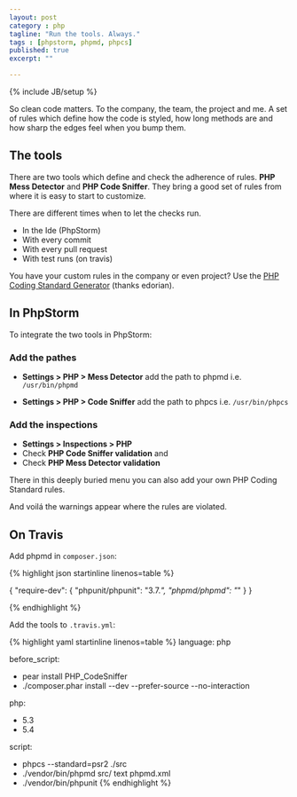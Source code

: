 ```yaml
---
layout: post
category : php
tagline: "Run the tools. Always."
tags : [phpstorm, phpmd, phpcs]
published: true
excerpt: ""

---
```

{% include JB/setup %}

So clean code matters. To the company, the team, the project and me. A set of rules which define how the code is styled, how long methods are and how sharp the edges feel when you bump them.

## The tools

There are two tools which define and check the adherence of rules. **PHP Mess Detector** and **PHP Code Sniffer**. They bring a good set of rules from where it is easy to start to customize.

There are different times when to let the checks run.

* In the Ide (PhpStorm)
* With every commit
* With every pull request
* With test runs (on travis)

You have your custom rules in the company or even project? Use the [PHP Coding Standard Generator](http://edorian.github.io/php-coding-standard-generator/#phpmd) (thanks edorian).

## In PhpStorm

To integrate the two tools in PhpStorm:

### Add the pathes

* **Settings > PHP > Mess Detector** add the path to phpmd i.e. `/usr/bin/phpmd`

* **Settings > PHP > Code Sniffer** add the path to phpcs i.e. `/usr/bin/phpcs`

### Add the inspections

* **Settings > Inspections > PHP**
* Check **PHP Code Sniffer validation** and
* Check **PHP Mess Detector validation**

There in this deeply buried menu you can also add your own PHP Coding Standard rules.

And voilá the warnings appear where the rules are violated.

## On Travis

Add phpmd in `composer.json`:

{% highlight json startinline linenos=table %}

{
  "require-dev": {
    "phpunit/phpunit": "3.7.*",
    "phpmd/phpmd": "*"
  }
}

{% endhighlight %}

Add the tools to `.travis.yml`:

{% highlight yaml startinline linenos=table %}
language: php

before_script:
  - pear install PHP_CodeSniffer
  - ./composer.phar install --dev --prefer-source --no-interaction

php:
  - 5.3
  - 5.4

script:
  - phpcs --standard=psr2 ./src
  - ./vendor/bin/phpmd src/ text phpmd.xml
  - ./vendor/bin/phpunit
{% endhighlight %}



